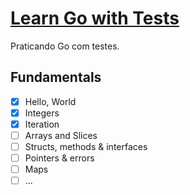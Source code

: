 # [ Learn Go with Tests ](https://quii.gitbook.io/learn-go-with-tests/)

Praticando Go com testes.

## Fundamentals
- [x] Hello, World
- [x] Integers
- [x] Iteration
- [ ] Arrays and Slices
- [ ] Structs, methods & interfaces
- [ ] Pointers & errors
- [ ] Maps
- [ ] ...
